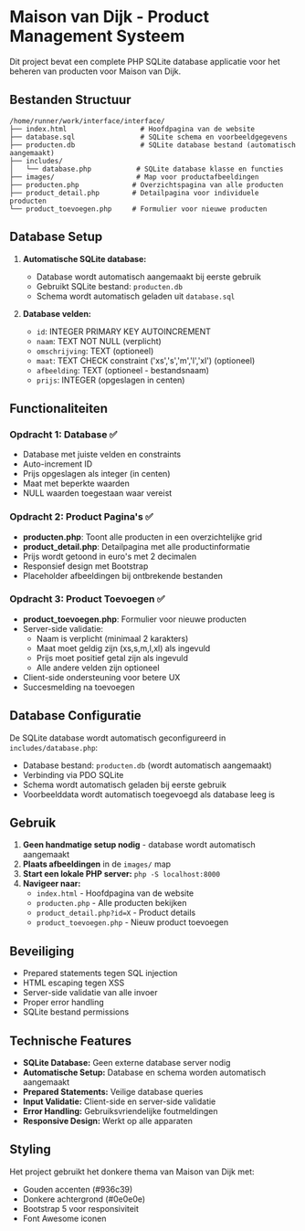# Maison van Dijk - Product Management Systeem

Dit project bevat een complete PHP SQLite database applicatie voor het beheren van producten voor Maison van Dijk.

## Bestanden Structuur

```
/home/runner/work/interface/interface/
├── index.html                  # Hoofdpagina van de website
├── database.sql                # SQLite schema en voorbeeldgegevens
├── producten.db                # SQLite database bestand (automatisch aangemaakt)
├── includes/
│   └── database.php           # SQLite database klasse en functies
├── images/                    # Map voor productafbeeldingen
├── producten.php             # Overzichtspagina van alle producten
├── product_detail.php        # Detailpagina voor individuele producten
└── product_toevoegen.php     # Formulier voor nieuwe producten
```

## Database Setup

1. **Automatische SQLite database:**
   - Database wordt automatisch aangemaakt bij eerste gebruik
   - Gebruikt SQLite bestand: `producten.db`
   - Schema wordt automatisch geladen uit `database.sql`

2. **Database velden:**
   - `id`: INTEGER PRIMARY KEY AUTOINCREMENT
   - `naam`: TEXT NOT NULL (verplicht)
   - `omschrijving`: TEXT (optioneel)
   - `maat`: TEXT CHECK constraint ('xs','s','m','l','xl') (optioneel)
   - `afbeelding`: TEXT (optioneel - bestandsnaam)
   - `prijs`: INTEGER (opgeslagen in centen)

## Functionaliteiten

### Opdracht 1: Database ✅
- Database met juiste velden en constraints
- Auto-increment ID
- Prijs opgeslagen als integer (in centen)
- Maat met beperkte waarden
- NULL waarden toegestaan waar vereist

### Opdracht 2: Product Pagina's ✅
- **producten.php**: Toont alle producten in een overzichtelijke grid
- **product_detail.php**: Detailpagina met alle productinformatie
- Prijs wordt getoond in euro's met 2 decimalen
- Responsief design met Bootstrap
- Placeholder afbeeldingen bij ontbrekende bestanden

### Opdracht 3: Product Toevoegen ✅
- **product_toevoegen.php**: Formulier voor nieuwe producten
- Server-side validatie:
  - Naam is verplicht (minimaal 2 karakters)
  - Maat moet geldig zijn (xs,s,m,l,xl) als ingevuld
  - Prijs moet positief getal zijn als ingevuld
  - Alle andere velden zijn optioneel
- Client-side ondersteuning voor betere UX
- Succesmelding na toevoegen

## Database Configuratie

De SQLite database wordt automatisch geconfigureerd in `includes/database.php`:
- Database bestand: `producten.db` (wordt automatisch aangemaakt)
- Verbinding via PDO SQLite
- Schema wordt automatisch geladen bij eerste gebruik
- Voorbeelddata wordt automatisch toegevoegd als database leeg is

## Gebruik

1. **Geen handmatige setup nodig** - database wordt automatisch aangemaakt
2. **Plaats afbeeldingen** in de `images/` map
3. **Start een lokale PHP server:** `php -S localhost:8000`
4. **Navigeer naar:**
   - `index.html` - Hoofdpagina van de website
   - `producten.php` - Alle producten bekijken
   - `product_detail.php?id=X` - Product details
   - `product_toevoegen.php` - Nieuw product toevoegen

## Beveiliging

- Prepared statements tegen SQL injection
- HTML escaping tegen XSS  
- Server-side validatie van alle invoer
- Proper error handling
- SQLite bestand permissions

## Technische Features

- **SQLite Database:** Geen externe database server nodig
- **Automatische Setup:** Database en schema worden automatisch aangemaakt
- **Prepared Statements:** Veilige database queries
- **Input Validatie:** Client-side en server-side validatie
- **Error Handling:** Gebruiksvriendelijke foutmeldingen
- **Responsive Design:** Werkt op alle apparaten

## Styling

Het project gebruikt het donkere thema van Maison van Dijk met:
- Gouden accenten (#936c39)
- Donkere achtergrond (#0e0e0e)
- Bootstrap 5 voor responsiviteit
- Font Awesome iconen
